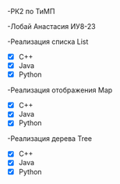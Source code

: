 -РК2 по ТиМП

-Лобай Анастасия ИУ8-23

-Реализация списка List
- [x]  C++
- [x]  Java
- [x]  Python

-Реализация отображения Map
- [x]  C++
- [x]  Java
- [x]  Python

-Реализация дерева Tree
- [x]  C++
- [x]  Java
- [x]  Python
